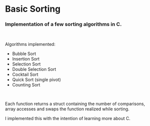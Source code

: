# Basic Sorting
### Implementation of a few sorting algorithms in C. 
<br>

Algorithms implemented:
- Bubble Sort
- Insertion Sort
- Selection Sort
- Double Selection Sort
- Cocktail Sort
- Quick Sort (single pivot)
- Counting Sort
<br>

Each function returns a struct containing the number of comparisons,  
array accesses and swaps the function realized while sorting.
<br>

I implemented this with the intention of learning more about C.
<br>
